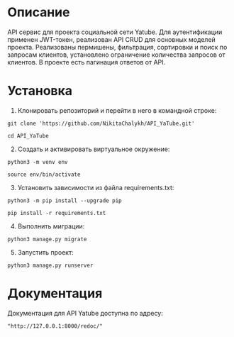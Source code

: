 # Описание

API сервис для проекта социальной сети Yatube. Для аутентификации применен JWT-токен, реализован API CRUD для основных моделей проекта. Реализованы пермишены, фильтрация, сортировки и поиск по запросам клиентов, установлено ограничение количества запросов от клиентов. В проекте есть пагинация ответов от API.

# Установка

1. Клонировать репозиторий и перейти в него в командной строке:
```
git clone 'https://github.com/NikitaChalykh/API_YaTube.git'
```
```
cd API_YaTube
```
2. Cоздать и активировать виртуальное окружение:
```
python3 -m venv env
```
```
source env/bin/activate
```
3. Установить зависимости из файла requirements.txt:
```
python3 -m pip install --upgrade pip
```
```
pip install -r requirements.txt
```
4. Выполнить миграции:
```
python3 manage.py migrate
```
5. Запустить проект:
```
python3 manage.py runserver
```
# Документация

Документация для API Yatube доступна по адресу:
```
"http://127.0.0.1:8000/redoc/"
```
